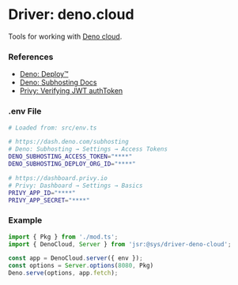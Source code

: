 # Driver: deno.cloud
Tools for working with [Deno cloud](https://deno.com/deploy).


### References

- [Deno: Deploy™️](https://deno.com/deploy)
- [Deno: Subhosting Docs](https://docs.deno.com/subhosting/manual)
- [Privy: Verifying JWT authToken](https://docs.privy.io/guide/server/authorization/verification#verifying-the-user-s-access-token)


### .env File

```bash
# Loaded from: src/env.ts

# https://dash.deno.com/subhosting
# Deno: Subhosting → Settings → Access Tokens
DENO_SUBHOSTING_ACCESS_TOKEN="****"
DENO_SUBHOSTING_DEPLOY_ORG_ID="****"

# https://dashboard.privy.io
# Privy: Dashboard → Settings → Basics
PRIVY_APP_ID="****"
PRIVY_APP_SECRET="****"
```


### Example

```ts
import { Pkg } from './mod.ts';
import { DenoCloud, Server } from 'jsr:@sys/driver-deno-cloud';

const app = DenoCloud.server({ env });
const options = Server.options(8080, Pkg)
Deno.serve(options, app.fetch);
```


